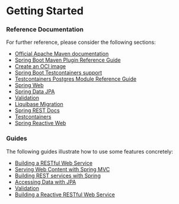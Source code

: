 # Getting Started

### Reference Documentation
For further reference, please consider the following sections:

* [Official Apache Maven documentation](https://maven.apache.org/guides/index.html)
* [Spring Boot Maven Plugin Reference Guide](https://docs.spring.io/spring-boot/docs/3.1.0/maven-plugin/reference/html/)
* [Create an OCI image](https://docs.spring.io/spring-boot/docs/3.1.0/maven-plugin/reference/html/#build-image)
* [Spring Boot Testcontainers support](https://docs.spring.io/spring-boot/docs/3.1.0/reference/html/features.html#features.testing.testcontainers)
* [Testcontainers Postgres Module Reference Guide](https://www.testcontainers.org/modules/databases/postgres/)
* [Spring Web](https://docs.spring.io/spring-boot/docs/3.1.0/reference/htmlsingle/#web)
* [Spring Data JPA](https://docs.spring.io/spring-boot/docs/3.1.0/reference/htmlsingle/#data.sql.jpa-and-spring-data)
* [Validation](https://docs.spring.io/spring-boot/docs/3.1.0/reference/htmlsingle/#io.validation)
* [Liquibase Migration](https://docs.spring.io/spring-boot/docs/3.1.0/reference/htmlsingle/#howto.data-initialization.migration-tool.liquibase)
* [Spring REST Docs](https://docs.spring.io/spring-restdocs/docs/current/reference/html5/)
* [Testcontainers](https://www.testcontainers.org/)
* [Spring Reactive Web](https://docs.spring.io/spring-boot/docs/3.1.0/reference/htmlsingle/#web.reactive)

### Guides
The following guides illustrate how to use some features concretely:

* [Building a RESTful Web Service](https://spring.io/guides/gs/rest-service/)
* [Serving Web Content with Spring MVC](https://spring.io/guides/gs/serving-web-content/)
* [Building REST services with Spring](https://spring.io/guides/tutorials/rest/)
* [Accessing Data with JPA](https://spring.io/guides/gs/accessing-data-jpa/)
* [Validation](https://spring.io/guides/gs/validating-form-input/)
* [Building a Reactive RESTful Web Service](https://spring.io/guides/gs/reactive-rest-service/)

